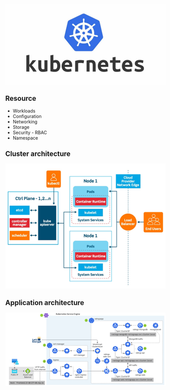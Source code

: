 ![k8s](./resources/kubernetes.jpeg)

## Resource

- Workloads
- Configuration
- Networking
- Storage
- Security - RBAC
- Namespace

## Cluster architecture

![k8s](./resources/kubernetes-architecture.jpeg)

## Application architecture

![big-picture](./resources/application-architecture.png)
